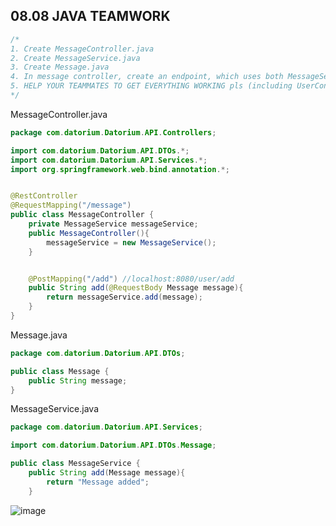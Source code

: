 ## 08.08 JAVA TEAMWORK

```java
/*
1. Create MessageController.java
2. Create MessageService.java
3. Create Message.java
4. In message controller, create an endpoint, which uses both MessageService and Message.java
5. HELP YOUR TEAMMATES TO GET EVERYTHING WORKING pls (including UserController/Service etc)
*/
```
MessageController.java
```java
package com.datorium.Datorium.API.Controllers;

import com.datorium.Datorium.API.DTOs.*;
import com.datorium.Datorium.API.Services.*;
import org.springframework.web.bind.annotation.*;


@RestController
@RequestMapping("/message")
public class MessageController {
    private MessageService messageService;
    public MessageController(){
        messageService = new MessageService();
    }


    @PostMapping("/add") //localhost:8080/user/add
    public String add(@RequestBody Message message){
        return messageService.add(message);
    }
}
 ```
Message.java
```java
package com.datorium.Datorium.API.DTOs;

public class Message {
    public String message;
}
```
MessageService.java
```java
package com.datorium.Datorium.API.Services;

import com.datorium.Datorium.API.DTOs.Message;

public class MessageService {
    public String add(Message message){
        return "Message added";
    }
```
![image](https://github.com/user-attachments/assets/e23beff6-f5c0-4251-bd57-62f41d64e689)

